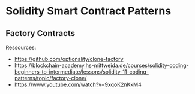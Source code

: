 # Solidity Smart Contract Patterns 

## Factory Contracts 

Ressources: 
- https://github.com/optionality/clone-factory
- https://blockchain-academy.hs-mittweida.de/courses/solidity-coding-beginners-to-intermediate/lessons/solidity-11-coding-patterns/topic/factory-clone/
- https://www.youtube.com/watch?v=9xqoK2nKkM4